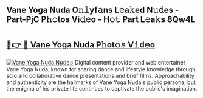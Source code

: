 ## Vane Yoga Nuda O𝚗𝚕yf𝚊ns L𝚎a𝚔ed N𝚞𝚍es - Part-PjC P𝚑𝚘tos Vi𝚍𝚎o - H𝚘𝚝 Part L𝚎a𝚔s 8Qw4L

# <h2><a href="http://kf9aggd.oniu.top/?m=Vane+Yoga+Nuda">🔗👉 🔴 Vane Yoga Nuda P𝚑ot𝚘𝚜 V𝚒d𝚎o</a></h2>

[![Vane Yoga Nuda Nu𝚍e𝚜](https://i.imgur.com/0qMVB7G.gif)](http://kf9aggd.oniu.top/?m=Vane+Yoga+Nuda)
Digital content provider and web entertainer Vane Yoga Nuda, known for sharing dance and lifestyle knowledge through solo and collaborative dance presentations and brief films. Approachability and authenticity are the hallmarks of Vane Yoga Nuda's public persona, but the enigma of his private life continues to captivate the public's imagination.  
